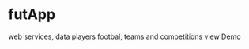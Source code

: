 # futApp
web services, data players footbal, teams and competitions
[view Demo](http://on-web.es/futApp/client "Demo")
